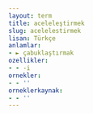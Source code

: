 ```yaml
---
layout: term
title: aceleleştirmek
slug: acelelestirmek
lisan: Türkçe
anlamlar:
- ► çabuklaştırmak
ozellikler:
- - -i
ornekler:
- - ''
orneklerkaynak:
- - ''
---
```

